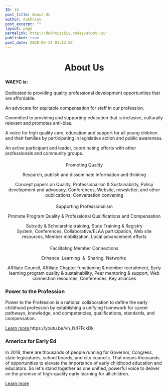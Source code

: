 ```yaml
---
ID: 19
post_title: About Us
author: dukhniav
post_excerpt: ""
layout: page
permalink: http://dukhnitskiy.codes/about-us/
published: true
post_date: 2020-05-14 01:13:58
---
```

<h1 style="text-align: center;">About Us</h1><h4 style="text-align: left;"><strong>WAEYC is:</strong></h4><p>Dedicated to providing quality professional development opportunities that are affordable.</p><p>An advocate for equitable compensation for staff in our profession.</p><p>Committed to providing and supporting education that is inclusive, culturally relevant and promotes anti-bias.</p><p>A voice for high quality care, education and support for all young children and their families by participating in legislative action and public awareness.</p><p>An active participant and leader, coordinating efforts with other professionals and community groups.</p>		
				<h4>
				</h4>
		<p style="text-align: center;" align="center">Promoting Quality</p><p style="text-align: center;">Research, publish and disseminate information and thinking</p><p style="text-align: center;">Concept papers on Quality, Professionalism &amp; Sustainability, Policy development and advocacy, Conferences, Website, newsletter, and other publications, Conversation convening</p>		
				<h4>
				</h4>
		<p style="text-align: center;">Supporting Professionalism</p><p style="text-align: center;">Promote Program Quality &amp; Professional Qualifications and Compensation<b></b></p><p style="text-align: center;">Subsidy &amp; Scholarship training, State Training &amp; Registry System, Conferences, Collaborative/ELAA participation, Web site resources, Member mobilization, Local advancement efforts</p>		
				<h4>
				</h4>
		<p style="text-align: center;">Facilitating Member Connections</p><p style="text-align: center;">Enhance  Learning  &amp;  Sharing  Networks </p><p style="text-align: center;">Affiliate Council, Affiliate Chapter functioning &amp; member recruitment, Early learning program quality &amp; sustainability, Peer mentoring &amp; support, Web connection resources, Conferences, Key alliances</p><h3>Power to the Profession</h3><p>Power to the Profession is a national collaboration to define the early childhood profession by establishing a unifying framework for career pathways, knowledge, and competencies, qualifications, standards, and compensation.</p>		
		<a href="https://www.naeyc.org/our-work/initiatives/profession" data-text="">
				Learn more
		</a>
		https://youtu.be/vh_N47FckDk<h3>America for Early Ed</h3><p>In 2018, there are thousands of people running for Governor, Congress, state legislatures, school boards, and city councils. That means thousands of opportunities to elevate the importance of early childhood education and educators. So let's stand together as one unified, powerful voice to deliver on the promise of high-quality early learning for all children. </p>		
		<a href="http://www.americaforearlyed.org" data-text="">
				Learn more
		</a>